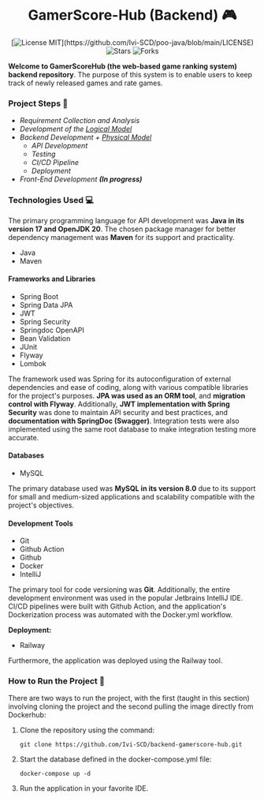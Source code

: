 <div align="center">

  # GamerScore-Hub (Backend) 🎮
    
  [![License MIT](https://img.shields.io/github/license/Ivi-SCD/backend-gamerscore-hub?style=for-the-badge&logo=License")](https://github.com/Ivi-SCD/poo-java/blob/main/LICENSE)
  ![Stars](https://img.shields.io/github/stars/Ivi-SCD/backend-gamerscore-hub?style=for-the-badge&logo=License")
  ![Forks](https://img.shields.io/github/forks/Ivi-SCD/backend-gamerscore-hub?style=for-the-badge&logo=License")

</div>

**Welcome to GamerScoreHub (the web-based game ranking system) backend repository**. The purpose of this system is to enable users to keep track of newly released games and rate games.

### Project Steps 🚀

* *Requirement Collection and Analysis*
* *Development of the [Logical Model](https://github.com/Ivi-SCD/backend-gamerscore-hub/assets/81643916/68a6fc54-0e1f-433d-ba94-fedca3d5f221)*
* *Backend Development + [Physical Model](https://github.com/Ivi-SCD/backend-gamerscore-hub/assets/81643916/a071fd08-a7a0-4d02-9d74-b78ee33a1601)*
  * *API Development*
  * *Testing*
  * *CI/CD Pipeline*
  * *Deployment*
* *Front-End Development **(In progress)***

### Technologies Used 💻

The primary programming language for API development was **Java in its version 17 and OpenJDK 20**. The chosen package manager for better dependency management was **Maven** for its support and practicality.

* Java
* Maven

#### Frameworks and Libraries

* Spring Boot
* Spring Data JPA
* JWT
* Spring Security
* Springdoc OpenAPI
* Bean Validation
* JUnit
* Flyway
* Lombok

The framework used was Spring for its autoconfiguration of external dependencies and ease of coding, along with various compatible libraries for the project's purposes. **JPA was used as an ORM tool**, and **migration control with Flyway**. Additionally, **JWT implementation with Spring Security** was done to maintain API security and best practices, and **documentation with SpringDoc (Swagger)**. Integration tests were also implemented using the same root database to make integration testing more accurate.

#### Databases

* MySQL

The primary database used was **MySQL in its version 8.0** due to its support for small and medium-sized applications and scalability compatible with the project's objectives.

#### Development Tools

* Git
* Github Action
* Github
* Docker
* IntelliJ

The primary tool for code versioning was **Git**. Additionally, the entire development environment was used in the popular Jetbrains IntelliJ IDE. CI/CD pipelines were built with Github Action, and the application's Dockerization process was automated with the Docker.yml workflow.

**Deployment:**

* Railway

Furthermore, the application was deployed using the Railway tool.

### How to Run the Project 🍃

There are two ways to run the project, with the first (taught in this section) involving cloning the project and the second pulling the image directly from Dockerhub:

1. Clone the repository using the command:
   ```
   git clone https://github.com/Ivi-SCD/backend-gamerscore-hub.git
   ```
2. Start the database defined in the docker-compose.yml file:
   ```
   docker-compose up -d
   ```
3. Run the application in your favorite IDE.
